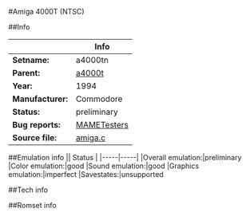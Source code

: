 #Amiga 4000T (NTSC)

##Info

||Info|
|-----|-----|
|**Setname:**|a4000tn
|**Parent:**|[a4000t](a4000t.md)
|**Year:**|1994
|**Manufacturer:**|Commodore
|**Status:**|preliminary
|**Bug reports:**|[MAMETesters](http://mametesters.org/view_all_set.php?type=1&temporary=y&search=amiga.c)
|**Source file:**|[amiga.c](https://github.com/mamedev/mame/blob/master/src/mess/drivers/amiga.c)

##Emulation info
|| Status |
|-----|-----|
|Overall emulation:|preliminary
|Color emulation:|good
|Sound emulation:|good
|Graphics emulation:|imperfect
|Savestates:|unsupported

##Tech info

##Romset info

<!--- START OF EDITED COMMENT DO NOT TOUCH TEXT ABOVE-->
